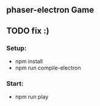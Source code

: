 ## phaser-electron Game

## TODO fix :)

### Setup: 
- npm install
- npm run compile-electron

### Start:
- npm run play
